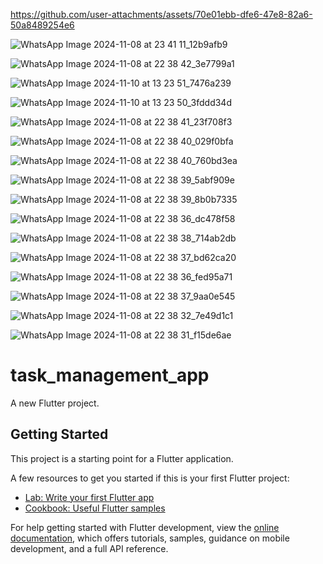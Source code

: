 https://github.com/user-attachments/assets/70e01ebb-dfe6-47e8-82a6-50a8489254e6

![WhatsApp Image 2024-11-08 at 23 41 11_12b9afb9](https://github.com/user-attachments/assets/4f67438a-34d0-4593-9ddd-cb56a5f98c0c)


![WhatsApp Image 2024-11-08 at 22 38 42_3e7799a1](https://github.com/user-attachments/assets/1ae81954-b9e0-4ec6-9c7e-2ced4d8419b6)

![WhatsApp Image 2024-11-10 at 13 23 51_7476a239](https://github.com/user-attachments/assets/80a71fdc-acd2-4753-8e0b-21baec3c2356)

![WhatsApp Image 2024-11-10 at 13 23 50_3fddd34d](https://github.com/user-attachments/assets/e7eab380-1f69-4525-a279-4f14f312b8d1)








![WhatsApp Image 2024-11-08 at 22 38 41_23f708f3](https://github.com/user-attachments/assets/f22ab00d-1658-4761-860a-7df4efe0d4fd)

![WhatsApp Image 2024-11-08 at 22 38 40_029f0bfa](https://github.com/user-attachments/assets/c5d69b09-beb0-4c77-966a-846233826e20)

![WhatsApp Image 2024-11-08 at 22 38 40_760bd3ea](https://github.com/user-attachments/assets/2f184ce2-5d76-4461-b964-881addc24ff9)

![WhatsApp Image 2024-11-08 at 22 38 39_5abf909e](https://github.com/user-attachments/assets/caa53792-91dd-40ed-8e0b-7441e8237790)

![WhatsApp Image 2024-11-08 at 22 38 39_8b0b7335](https://github.com/user-attachments/assets/d5fef26c-e07f-4009-89ff-a2da95fd2651)

![WhatsApp Image 2024-11-08 at 22 38 36_dc478f58](https://github.com/user-attachments/assets/3700eb4a-4434-4ee3-b24a-505ec1b2df62)

![WhatsApp Image 2024-11-08 at 22 38 38_714ab2db](https://github.com/user-attachments/assets/400c1698-2cd4-4775-8253-25933e967414)

![WhatsApp Image 2024-11-08 at 22 38 37_bd62ca20](https://github.com/user-attachments/assets/6ab088f5-4002-49bd-991b-5f2186f18d3b)

![WhatsApp Image 2024-11-08 at 22 38 36_fed95a71](https://github.com/user-attachments/assets/32e887ca-30b0-4a6e-8543-1d1ce21f3c74)

![WhatsApp Image 2024-11-08 at 22 38 37_9aa0e545](https://github.com/user-attachments/assets/22e9fedc-6e6a-42c9-95bd-10028fcacc84)

![WhatsApp Image 2024-11-08 at 22 38 32_7e49d1c1](https://github.com/user-attachments/assets/75a4da53-30ac-4cf3-b626-b3fdf2c22e00)

![WhatsApp Image 2024-11-08 at 22 38 31_f15de6ae](https://github.com/user-attachments/assets/6947463d-1a75-4a8e-afa8-a8a587870d41)




# task_management_app

A new Flutter project.

## Getting Started


This project is a starting point for a Flutter application.

A few resources to get you started if this is your first Flutter project:

- [Lab: Write your first Flutter app](https://docs.flutter.dev/get-started/codelab)
- [Cookbook: Useful Flutter samples](https://docs.flutter.dev/cookbook)

For help getting started with Flutter development, view the
[online documentation](https://docs.flutter.dev/), which offers tutorials,
samples, guidance on mobile development, and a full API reference.
